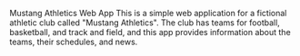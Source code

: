 Mustang Athletics Web App
This is a simple web application for a fictional athletic club called "Mustang Athletics". The club has teams for football, basketball, and track and field, and this app provides information about the teams, their schedules, and news.
